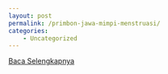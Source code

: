 ```yaml
---
layout: post
permalink: /primbon-jawa-mimpi-menstruasi/
categories:
    - Uncategorized
---
```


[Baca Selengkapnya](/02)